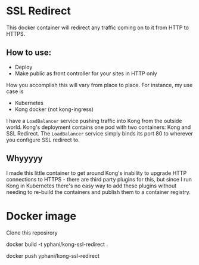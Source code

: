 # SSL Redirect

This docker container will redirect any traffic coming on to it from HTTP to HTTPS.

## How to use:

  * Deploy
  * Make public as front controller for your sites in HTTP only
  
How you accomplish this will vary from place to place. For instance, my use case is
  * Kubernetes
  * Kong docker (not kong-ingress)

I have a `LoadBalancer` service pushing traffic into Kong from the outside world. Kong's deployment contains one pod with two containers: Kong and SSL Redirect. The `LoadBalancer` service simply binds its port 80 to wherever you configure SSL redirect to.

## Whyyyyy
I made this little container to get around Kong's inability to upgrade HTTP connections to HTTPS - there are third party plugins for this, but since I run Kong in Kubernetes there's no easy way to add these plugins without needing to re-build the containers and publish them to a container registry.

# Docker image
 
 Clone this reposirory 
 
 docker build -t yphani/kong-ssl-redirect .
 
 docker push yphani/kong-ssl-redirect
